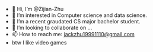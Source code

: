 - 👋 Hi, I’m @Zijian-Zhu
- 👀 I’m interested in Computer science and data science.
- 🌱 I’m a recent graudated CS major bachelor student.
- 💞️ I’m looking to collaborate on ...
- 📫 How to reach me: jackzhu19991110@gmail.com
- btw I like video games
<!---
Zijian-Zhu/Zijian-Zhu is a ✨ special ✨ repository because its `README.md` (this file) appears on your GitHub profile.
You can click the Preview link to take a look at your changes.
--->
